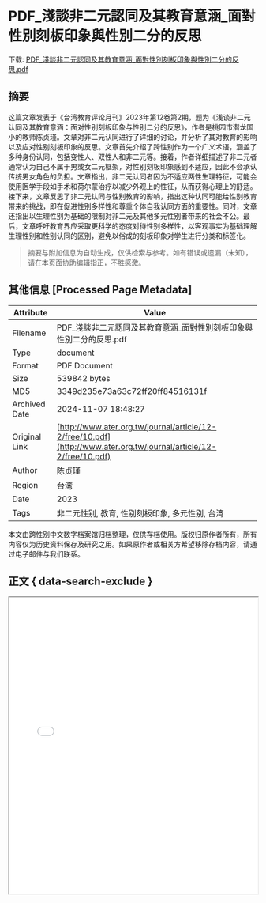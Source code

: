 # PDF_淺談非二元認同及其教育意涵_面對性別刻板印象與性別二分的反思

<!-- tcd_download_link -->
下载: <a href="../PDF_淺談非二元認同及其教育意涵_面對性別刻板印象與性別二分的反思.pdf" download>PDF_淺談非二元認同及其教育意涵_面對性別刻板印象與性別二分的反思.pdf</a>
<!-- tcd_download_link_end -->

## 摘要

<!-- tcd_abstract -->
这篇文章发表于《台湾教育评论月刊》2023年第12卷第2期，题为《浅谈非二元认同及其教育意涵：面对性别刻板印象与性别二分的反思》，作者是桃园市潜龙国小的教师陈贞瑾。文章对非二元认同进行了详细的讨论，并分析了其对教育的影响以及应对性别刻板印象的反思。文章首先介绍了跨性别作为一个广义术语，涵盖了多种身份认同，包括变性人、双性人和非二元等。接着，作者详细描述了非二元者通常认为自己不属于男或女二元框架，对性别刻板印象感到不适应，因此不会承认传统男女角色的负担。文章指出，非二元认同者因为不适应两性生理特征，可能会使用医学手段如手术和荷尔蒙治疗以减少外观上的性征，从而获得心理上的舒适。接下来，文章反思了非二元认同与性别教育的影响，指出这种认同可能给性别教育带来的挑战，即在促进性别多样性和尊重个体自我认同方面的重要性。同时，文章还指出以生理性别为基础的限制对非二元及其他多元性别者带来的社会不公。最后，文章呼吁教育界应采取更科学的态度对待性别多样性，以客观事实为基础理解生理性别和性别认同的区别，避免以俗成的刻板印象对学生进行分类和标签化。

<!-- tcd_abstract_end -->

> 摘要与附加信息为自动生成，仅供检索与参考。如有错误或遗漏（未知），请在本页面协助编辑指正，不胜感激。

## 其他信息 [Processed Page Metadata]

| Attribute       | Value                                  |
|-----------------|----------------------------------------|
| Filename        | PDF_淺談非二元認同及其教育意涵_面對性別刻板印象與性別二分的反思.pdf                             |
| Type            | document                                 |
| Format          | PDF Document                               |
| Size            | 539842 bytes                           |
| MD5             | 3349d235e73a63c72ff20ff84516131f                                  |
| Archived Date   | 2024-11-07 18:48:27                             |
| Original Link   | [http://www.ater.org.tw/journal/article/12-2/free/10.pdf](http://www.ater.org.tw/journal/article/12-2/free/10.pdf)                         |
| Author          | 陈贞瑾                               |
| Region          | 台湾                               |
| Date            | 2023                                 |
| Tags            | 非二元性别, 教育, 性别刻板印象, 多元性别, 台湾                                 |

本文由跨性别中文数字档案馆归档整理，仅供存档使用。版权归原作者所有，所有内容仅为历史资料保存及研究之用。如果原作者或相关方希望移除存档内容，请通过电子邮件与我们联系。

## 正文 { data-search-exclude }

<!-- tcd_main_text -->
<iframe src="../PDF_淺談非二元認同及其教育意涵_面對性別刻板印象與性別二分的反思.pdf" width="100%" height="600px">
    <p>无法显示PDF，请下载查看。</p>
</iframe>
<!-- tcd_main_text_end -->

